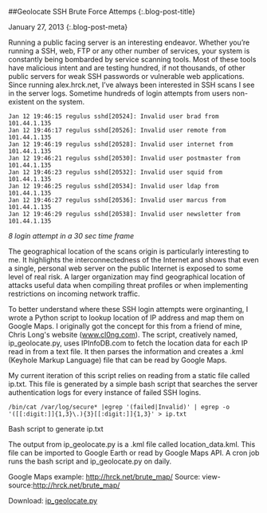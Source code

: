 ##Geolocate SSH Brute Force Attemps {:.blog-post-title}

January 27, 2013
{:.blog-post-meta}


Running a public facing server is an interesting endeavor. Whether you’re running a SSH, web, FTP or any other number of services, your system is constantly being bombarded by service scanning tools. Most of these tools have malicious intent and are testing hundred, if not thousands, of other public servers for weak SSH passwords or vulnerable web applications. Since running alex.hrck.net, I’ve always been interested in SSH scans I see in the server logs. Sometime hundreds of login attempts from users non-existent on the system.

	Jan 12 19:46:15 regulus sshd[20524]: Invalid user brad from 101.44.1.135
	Jan 12 19:46:17 regulus sshd[20526]: Invalid user remote from 101.44.1.135
	Jan 12 19:46:19 regulus sshd[20528]: Invalid user internet from 101.44.1.135
	Jan 12 19:46:21 regulus sshd[20530]: Invalid user postmaster from 101.44.1.135
	Jan 12 19:46:23 regulus sshd[20532]: Invalid user squid from 101.44.1.135
	Jan 12 19:46:25 regulus sshd[20534]: Invalid user ldap from 101.44.1.135
	Jan 12 19:46:27 regulus sshd[20536]: Invalid user marcus from 101.44.1.135
	Jan 12 19:46:29 regulus sshd[20538]: Invalid user newsletter from 101.44.1.135

*8 login attempt in a 30 sec time frame*

The geographical location of the scans origin is particularly interesting to me. It highlights the interconnectedness of the Internet and shows that even a single, personal web server on the public Internet is exposed to some level of real risk. A larger organization may find geographical location of attacks useful data when compiling threat profiles or when implementing restrictions on incoming network traffic.

To better understand where these SSH login attempts were orginanting, I wrote a Python script to lookup location of IP address and map them on Google Maps. I originally got the concept for this from a friend of mine, Chris Long's website (www.cl0ng.com). The script, creatively named, ip_geolocate.py, uses IPInfoDB.com to fetch the location data for each IP read in from a text file. It then parses the information and creates a .kml (Keyhole Markup Language) file that can be read by Google Maps.

My current iteration of this script relies on reading from a static file called ip.txt. This file is generated by a simple bash script that searches the server authentication logs for every instance of failed SSH logins.

`/bin/cat /var/log/secure* |egrep '(failed|Invalid)' | egrep -o '([[:digit:]]{1,3}\.){3}[[:digit:]]{1,3}' > ip.txt`

Bash script to generate ip.txt

The output from ip_geolocate.py is a .kml file called location_data.kml. This file can be imported to Google Earth or read by Google Maps API. A cron job runs the bash script and ip_geolocate.py on daily.

Google Maps example: http://hrck.net/brute_map/
Source: view-source:http://hrck.net/brute_map/

Download: [ip_geolocate.py](https://github.com/alxhrck/public/blob/master/ip_geolocate.py)